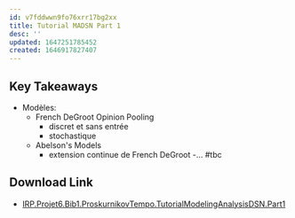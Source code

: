 ```yaml
---
id: v7fddwwn9fo76xrr17bg2xx
title: Tutorial MADSN Part 1
desc: ''
updated: 1647251785452
created: 1646917827407
---
```


## Key Takeaways

- Modèles:
    - French DeGroot Opinion Pooling
        - discret et sans entrée
        - stochastique
    - Abelson's Models
        - extension continue de French DeGroot
-... #tbc

## Download Link

- [IRP.Projet6.Bib1.ProskurnikovTempo.TutorialModelingAnalysisDSN.Part1](https://www.dropbox.com/s/b0ia61x4pdlpbu0/IRP.Projet6.Bib1.ProskurnikovTempo.TutorialModelingAnalysisDSN.Part1.pdf?dl=0)
